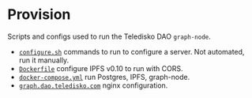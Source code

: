# Provision

Scripts and configs used to run the Teledisko DAO `graph-node`.

- [`configure.sh`](./configure.sh) commands to run to configure a server. Not automated, run it manually.
- [`Dockerfile`](./Dockerfile) configure IPFS v0.10 to run with CORS.
- [`docker-compose.yml`](./docker-compose.yml) run Postgres, IPFS, graph-node.
- [`graph.dao.teledisko.com`](./graph.dao.teledisko.com) nginx configuration.